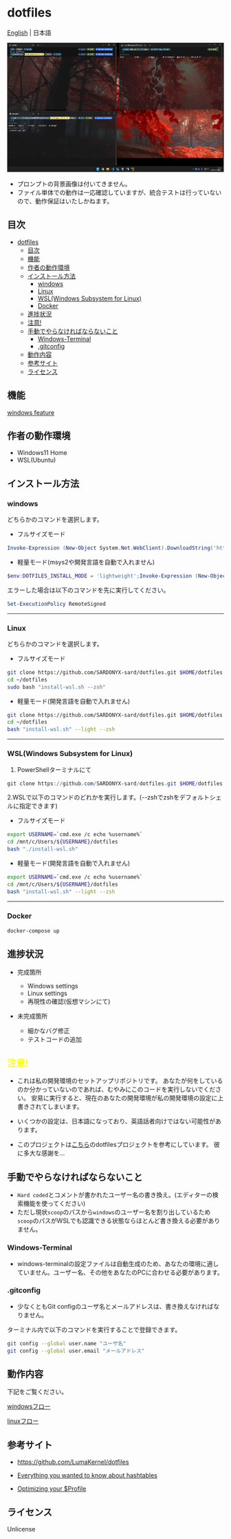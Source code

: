 # dotfiles

[English](https://github.com/SARDONYX-sard/dotfiles) | 日本語

<p align="center">
  <img src="./docs/images/../../../../images/terminals.jpg" alt="terminals" height="300" width="800"/>
</p>

- プロンプトの背景画像は付いてきません。
- ファイル単体での動作は一応確認していますが、統合テストは行っていないので、動作保証はいたしかねます。

## 目次

- [dotfiles](#dotfiles)
  - [目次](#目次)
  - [機能](#機能)
  - [作者の動作環境](#作者の動作環境)
  - [インストール方法](#インストール方法)
    - [windows](#windows)
    - [Linux](#linux)
    - [WSL(Windows Subsystem for Linux)](#wslwindows-subsystem-for-linux)
    - [Docker](#docker)
  - [進捗状況](#進捗状況)
  - [注意!](#注意)
  - [手動でやらなければならないこと](#手動でやらなければならないこと)
    - [Windows-Terminal](#windows-terminal)
    - [.gitconfig](#gitconfig)
  - [動作内容](#動作内容)
  - [参考サイト](#参考サイト)
  - [ライセンス](#ライセンス)

## 機能

[windows feature](./windows-feature.md)

## 作者の動作環境

- Windows11 Home
- WSL(Ubuntu)

## インストール方法

### windows

どちらかのコマンドを選択します。

- フルサイズモード

```powershell
Invoke-Expression (New-Object System.Net.WebClient).DownloadString('https://raw.githubusercontent.com/SARDONYX-sard/dotfiles/main/install-win.ps1')
```

- 軽量モード(msys2や開発言語を自動で入れません)

```powershell
$env:DOTFILES_INSTALL_MODE = 'lightweight';Invoke-Expression (New-Object System.Net.WebClient).DownloadString('https://raw.githubusercontent.com/SARDONYX-sard/dotfiles/main/install-win.ps1')
```

エラーした場合は以下のコマンドを先に実行してください。

```powershell
Set-ExecutionPolicy RemoteSigned
```

---

### Linux

どちらかのコマンドを選択します。

- フルサイズモード

```bash
git clone https://github.com/SARDONYX-sard/dotfiles.git $HOME/dotfiles
cd ~/dotfiles
sudo bash "install-wsl.sh --zsh"
```

- 軽量モード(開発言語を自動で入れません)

```bash
git clone https://github.com/SARDONYX-sard/dotfiles.git $HOME/dotfiles
cd ~/dotfiles
bash "install-wsl.sh" --light --zsh
```

---

### WSL(Windows Subsystem for Linux)

1. PowerShellターミナルにて

```powershell
git clone https://github.com/SARDONYX-sard/dotfiles.git $HOME/dotfiles
```

2.WSLで以下のコマンドのどれかを実行します。(--zshでzshをデフォルトシェルに指定できます)

- フルサイズモード

```bash
export USERNAME=`cmd.exe /c echo %username%`
cd /mnt/c/Users/${USERNAME}/dotfiles
bash "./install-wsl.sh"
```

- 軽量モード(開発言語を自動で入れません)

```bash
export USERNAME=`cmd.exe /c echo %username%`
cd /mnt/c/Users/${USERNAME}/dotfiles
bash "install-wsl.sh" --light --zsh
```

---

### Docker

```bash
docker-compose up
```

## 進捗状況

- 完成箇所

  - Windows settings
  - Linux settings
  - 再現性の確認(仮想マシンにて)

- 未完成箇所

  - 細かなバグ修正
  - テストコードの追加

## <font color=yellow>注意!</font>

- これは私の開発環境のセットアップリポジトリです。 あなたが何をしているのか分かっていないのであれば、むやみにこのコードを実行しないでください。
  安易に実行すると、現在のあなたの開発環境が私の開発環境の設定に上書きされてしまいます。

- いくつかの設定は、日本語になっており、英語話者向けではない可能性があります。

- このプロジェクトは[こちら](https://github.com/LumaKernel/dotfiles)のdotfilesプロジェクトを参考にしています。
  彼に多大な感謝を…

## 手動でやらなければならないこと

- `Hard coded`とコメントが書かれたユーザー名の書き換え。(エディターの検索機能を使ってください)
- ただし現状`scoop`のパスから`windows`のユーザー名を割り出しているため`scoop`のパスがWSLでも認識できる状態ならほとんど書き換える必要がありません。

### Windows-Terminal

- windows-terminalの設定ファイルは自動生成のため、あなたの環境に適していません。ユーザー名、その他をあなたのPCに合わせる必要があります。

### .gitconfig

- 少なくともGit configのユーザ名とメールアドレスは、書き換えなければなりません。

ターミナル内で以下のコマンドを実行することで登録できます。

```bash
git config --global user.name "ユーザ名"
git config --global user.email "メールアドレス"
```

## 動作内容

下記をご覧ください。

[windowsフロー](./windows-flow.md)

[linuxフロー](./linux-flow.md)

## 参考サイト

- <https://github.com/LumaKernel/dotfiles>

- [Everything you wanted to know about hashtables](https://docs.microsoft.com/ja-jp/powershell/scripting/learn/deep-dives/everything-about-hashtable?view=powershell-7.2)

- [Optimizing your $Profile](https://devblogs.microsoft.com/powershell/optimizing-your-profile/)

## ライセンス

Unlicense
